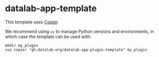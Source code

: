 # datalab-app-template

This template uses [Copier](https://github.com/copier-org/copier).

We recommend using `uv` to manage Python versions and environments, in which
case the template can be used with:

```shell
mkdir my_plugin
uvx copier "gh:datalab-org/datalab-app-plugin-template" my_plugin
```
